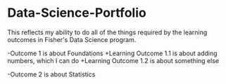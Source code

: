 # Data-Science-Portfolio
This reflects my ability to do all of the things required by the learning outcomes in Fisher's Data Science program.

-Outcome 1 is about Foundations
+Learning Outcome 1.1 is about adding numbers, which I can do
+Learning Outcome 1.2 is about something else

-Outcome 2 is about Statistics
